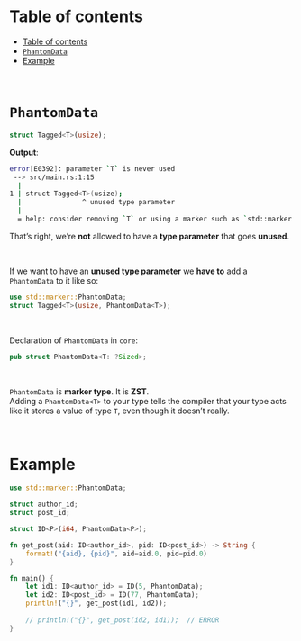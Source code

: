 # Table of contents
- [Table of contents](#table-of-contents)
- [`PhantomData`](#phantomdata)
- [Example](#example)

<br>

# `PhantomData`
```Rust
struct Tagged<T>(usize);
```

**Output**:
```bash
error[E0392]: parameter `T` is never used
 --> src/main.rs:1:15
  |
1 | struct Tagged<T>(usize);
  |               ^ unused type parameter
  |
  = help: consider removing `T` or using a marker such as `std::marker::PhantomData`
```

That’s right, we’re **not** allowed to have a **type parameter** that goes **unused**.<br>

<br>

If we want to have an **unused type parameter** we **have to** add a `PhantomData` to it like so:
```Rust
use std::marker::PhantomData;
struct Tagged<T>(usize, PhantomData<T>);
```

<br>

Declaration of `PhantomData` in `core`:
```Rust
pub struct PhantomData<T: ?Sized>;
```

<br>

`PhantomData` is **marker type**. It is **ZST**.<br>
Adding a `PhantomData<T>` to your type tells the compiler that your type acts like it stores a value of type `T`, even though it doesn’t really.<br>

<br>

# Example
```Rust
use std::marker::PhantomData;

struct author_id;
struct post_id;

struct ID<P>(i64, PhantomData<P>);

fn get_post(aid: ID<author_id>, pid: ID<post_id>) -> String {
    format!("{aid}, {pid}", aid=aid.0, pid=pid.0)
}

fn main() {
    let id1: ID<author_id> = ID(5, PhantomData);
    let id2: ID<post_id> = ID(77, PhantomData);
    println!("{}", get_post(id1, id2));
    
    // println!("{}", get_post(id2, id1));  // ERROR
}
```